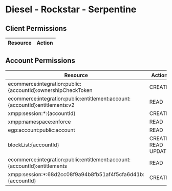 # Diesel - Rockstar - Serpentine


## Client Permissions
| Resource | Action |
| - | - |

## Account Permissions
| Resource | Action |
| - | - |
| ecommerce:integration:public:{accountId}:ownershipCheckToken | CREATE |
| ecommerce:integration:public:entitlement:account:{accountId}:entitlements:v2 | READ |
| xmpp:session:*:{accountId} | CREATE |
| xmpp:namespace:enforce | READ |
| egp:account:public:account | READ |
| blockList:{accountId} | CREATE READ UPDATE |
| ecommerce:integration:public:entitlement:account:{accountId}:entitlements | READ |
| xmpp:session:*:68d2cc08f9a94b8fb51af4f5cfa6d41b:{accountId} | CREATE |

